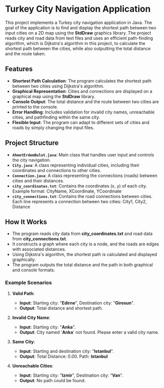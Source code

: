 # Turkey City Navigation Application

This project implements a Turkey city navigation application in Java. The goal of the application is to find and display
the shortest path between two input cities on a 2D map using the **StdDraw** graphics library. The project reads city 
and road data from text files and uses an efficient path-finding algorithm, which is Dijkstra's algorithm in this project,
to calculate the shortest path between the cities, while also outputting the total distance and the route taken.

## Features

- **Shortest Path Calculation**: The program calculates the shortest path between two cities using Dijkstra's algorithm.
- **Graphical Representation**: Cities and connections are displayed on a graphical map using the **StdDraw** library.
- **Console Output**: The total distance and the route between two cities are printed to the console.
- **Error Handling**: Includes validation for invalid city names, unreachable cities, and pathfinding within the same city.
- **Flexible Input**: The program can adapt to different sets of cities and roads by simply changing the input files.

## Project Structure

- **`AhmetErdemBulut.java`**: Main class that handles user input and controls the city navigation.
- **`City.java`**: A class representing individual cities, including their coordinates and connections to other cities.
- **`Connection.java`**: A class representing the connections (roads) between cities and their distances.
- **`city_coordinates.txt`**: Contains the coordinates (x, y) of each city. Example format: CityName, XCoordinate, YCoordinate
- **`city_connections.txt`**: Contains the road connections between cities. Each line represents a connection between two cities:
City1, City2, Distance

## How It Works
- The program reads city data from **city_coordinates.txt** and road data from **city_connections.txt**.
- It constructs a graph where each city is a node, and the roads are edges with associated distances.
- Using Dijkstra's algorithm, the shortest path is calculated and displayed graphically.
- The program outputs the total distance and the path in both graphical and console formats.

### Example Scenarios
1. **Valid Path**:

   - **Input**: Starting city: "**Edirne**", Destination city: "**Giresun**".
   - **Output**: Total distance and shortest path.

2. **Invalid City Name**:

   - **Input**: Starting city: "**Anka**".
   - **Output**: City named '**Anka**' not found. Please enter a valid city name.

3. **Same City**:

   - **Input**: Starting and destination city: "**Istanbul**".
   - **Output**: Total Distance: 0.00. Path: **Istanbul**

4. **Unreachable Cities**:

   - **Input**: Starting city: "**Izmir**", Destination city: "**Van**".
   - **Output**: No path could be found.